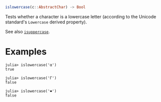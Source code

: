 ```julia
islowercase(c::AbstractChar) -> Bool
```

Tests whether a character is a lowercase letter (according to the Unicode standard's `Lowercase` derived property).

See also [`isuppercase`](@ref).

# Examples

```jldoctest
julia> islowercase('α')
true

julia> islowercase('Γ')
false

julia> islowercase('❤')
false
```
